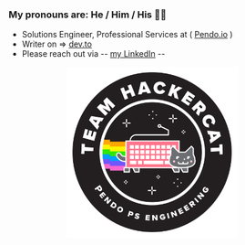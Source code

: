 ### My pronouns are: He / Him / His 👋🏽

- Solutions Engineer, Professional Services at ( [Pendo.io](https://www.pendo.io/) )
- Writer on => [dev.to](https://dev.to/krtb)
- Please reach out via -- [my LinkedIn](https://www.linkedin.com/in/kurt-bauer/) --

<div align="center">
  <img src="./2022-05-06_team_hackercat.png" width="300" height="300" />
</div>

